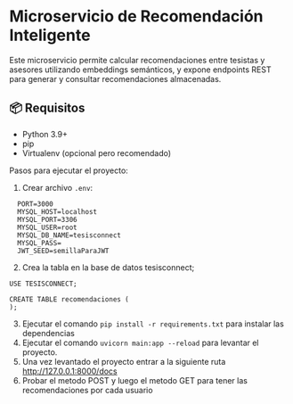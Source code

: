 # Microservicio de Recomendación Inteligente

Este microservicio permite calcular recomendaciones entre tesistas y asesores utilizando embeddings semánticos, y expone endpoints REST para generar y consultar recomendaciones almacenadas.

## 📦 Requisitos

- Python 3.9+
- pip
- Virtualenv (opcional pero recomendado)

Pasos para ejecutar el proyecto:

1. Crear archivo `.env`:

```
  PORT=3000
  MYSQL_HOST=localhost
  MYSQL_PORT=3306
  MYSQL_USER=root
  MYSQL_DB_NAME=tesisconnect
  MYSQL_PASS=
  JWT_SEED=semillaParaJWT
```

2. Crea la tabla en la base de datos tesisconnect;

```
USE TESISCONNECT;

CREATE TABLE recomendaciones (
);
```

3. Ejecutar el comando `pip install -r requirements.txt` para instalar las dependencias
4. Ejecutar el comando `uvicorn main:app --reload` para levantar el proyecto.
5. Una vez levantado el proyecto entrar a la siguiente ruta http://127.0.0.1:8000/docs 
6. Probar el metodo POST y luego el metodo GET para tener las recomendaciones por cada usuario 




